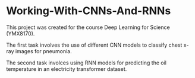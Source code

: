 # Working-With-CNNs-And-RNNs

This project was created for the course Deep Learning for Science (YMX8170).

The first task involves the use of different CNN models to classify chest x-ray images for pneumonia.

The second task involces using RNN models for predicting the oil temperature in an electricity transformer dataset.
